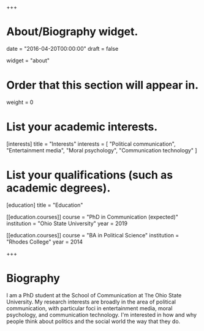 +++
# About/Biography widget.

date = "2016-04-20T00:00:00"
draft = false

widget = "about"

# Order that this section will appear in.
weight = 0

# List your academic interests.
[interests]
  title = "Interests"
  interests = [
    "Political communication",
    "Entertainment media",
    "Moral psychology",
    "Communication technology"
  ]

# List your qualifications (such as academic degrees).
[education]
  title = "Education"

[[education.courses]]
  course = "PhD in Communication (expected)"
  institution = "Ohio State University"
  year = 2019

[[education.courses]]
  course = "BA in Political Science"
  institution = "Rhodes College"
  year = 2014
 
+++

# Biography

I am a PhD student at the School of Communication at <font size="2">The</font> Ohio State University. My research interests are broadly in the area of political communication, with particular foci in entertainment media, moral psychology, and communication technology. I'm interested in how and why people think about politics and the social world the way that they do.
